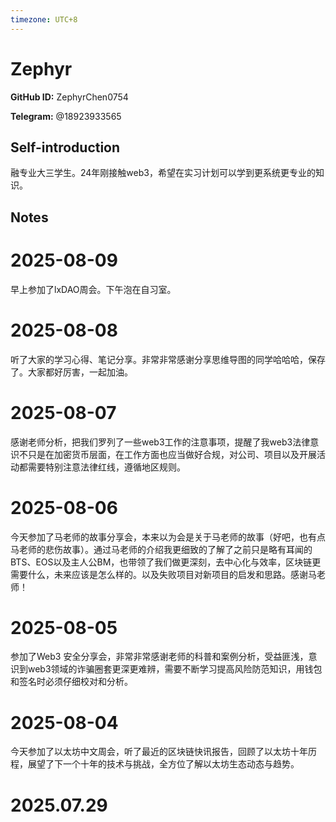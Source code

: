 ```yaml
---
timezone: UTC+8
---
```


# Zephyr

**GitHub ID:** ZephyrChen0754

**Telegram:** @18923933565

## Self-introduction

融专业大三学生。24年刚接触web3，希望在实习计划可以学到更系统更专业的知识。

## Notes

<!-- Content_START -->
# 2025-08-09

早上参加了lxDAO周会。下午泡在自习室。

# 2025-08-08

听了大家的学习心得、笔记分享。非常非常感谢分享思维导图的同学哈哈哈，保存了。大家都好厉害，一起加油。

# 2025-08-07

感谢老师分析，把我们罗列了一些web3工作的注意事项，提醒了我web3法律意识不只是在加密货币层面，在工作方面也应当做好合规，对公司、项目以及开展活动都需要特别注意法律红线，遵循地区规则。

# 2025-08-06

今天参加了马老师的故事分享会，本来以为会是关于马老师的故事（好吧，也有点马老师的悲伤故事）。通过马老师的介绍我更细致的了解了之前只是略有耳闻的BTS、EOS以及主人公BM，也带领了我们做更深刻，去中心化与效率，区块链更需要什么，未来应该是怎么样的。以及失败项目对新项目的启发和思路。感谢马老师！

# 2025-08-05

参加了Web3 安全分享会，非常非常感谢老师的科普和案例分析，受益匪浅，意识到web3领域的诈骗圈套更深更难辨，需要不断学习提高风险防范知识，用钱包和签名时必须仔细校对和分析。

# 2025-08-04

今天参加了以太坊中文周会，听了最近的区块链快讯报告，回顾了以太坊十年历程，展望了下一个十年的技术与挑战，全方位了解以太坊生态动态与趋势。


# 2025.07.29


<!-- Content_END -->
